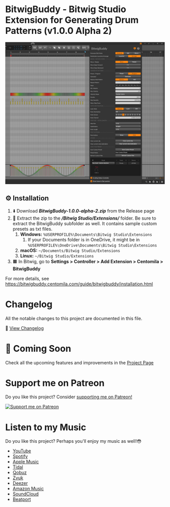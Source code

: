 # BitwigBuddy - Bitwig Studio Extension for Generating Drum Patterns (v1.0.0 Alpha 2)

![Screenshot v1.0.0 Alpha 2](image.png)

## ⚙️ Installation

1. ⬇️ Download **_BitwigBuddy-1.0.0-alpha-2.zip_** from the Release page
2. 📂 Extract the zip to the **_/Bitwig Studio/Extensions/_** folder. Be sure to extract the BitwigBuddy subfolder as well. It contains sample custom presets as txt files.
   1. **Windows:** `%USERPROFILE%\Documents\Bitwig Studio\Extensions`
      1. If your Documents folder is in OneDrive, it might be in `%USERPROFILE%\OneDrive\Documents\Bitwig Studio\Extensions`
   2. **macOS:** `~/Documents/Bitwig Studio/Extensions`
   3. **Linux:** `~/Bitwig Studio/Extensions`
3. 🟧 In Bitwig, go to **Settings > Controller > Add Extension > Centomila > BitwigBuddy**  

For more details, see https://bitwigbuddy.centomila.com/guide/bitwigbuddy/installation.html


# Changelog

All the notable changes to this project are documented in this file.

📃 [View Changelog](CHANGELOG)

# 🚀 Coming Soon

Check all the upcoming features and improvements in the [Project Page](https://github.com/users/centomila/projects/3)

# Support me on Patreon

Do you like this project? Consider [supporting me on Patreon!](https://www.patreon.com/centomila)

[![Support me on Patreon](https://centomila.com/images/Patreon-Wordmark.png)](https://www.patreon.com/centomila)

# Listen to my Music

Do you like this project? Perhaps you'll enjoy my music as well!😳

- [YouTube](https://www.youtube.com/@centomila) 
- [Spotify](https://open.spotify.com/artist/6bdrEk5R3Ic7nZUufyUfsE)
- [Apple Music](https://music.apple.com/us/artist/centomila/962423083)
- [Tidal](https://tidal.com/browse/artist/32065687/)
- [Qobuz](https://play.qobuz.com/artist/24750477)
- [Zvuk](https://zvuk.com/artist/3300399)
- [Deezer](https://www.deezer.com/artist/7463204)
- [Amazon Music](https://music.amazon.com/artists/B0B12FQRKF/centomila)
- [SoundCloud](https://soundcloud.com/centomila)
- [Beatport](https://www.beatport.com/artist/centomila/1136112)
